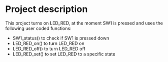 # Project description

This project turns on LED_RED, at the moment SW1 is pressed and uses the following user coded functions:

- SW1_status() to check if SW1 is pressed down
- LED_RED_on() to turn LED_RED on
- LED_RED_off() to turn LED_RED off
- LED_RED_set() to set LED_RED to a specific state
